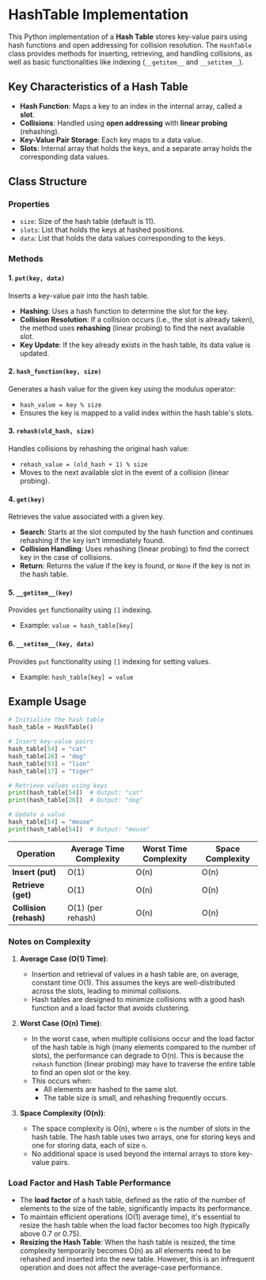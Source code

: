 # HashTable Implementation

This Python implementation of a **Hash Table** stores key-value pairs using hash functions and open addressing for collision resolution. The `HashTable` class provides methods for inserting, retrieving, and handling collisions, as well as basic functionalities like indexing (`__getitem__` and `__setitem__`).

## Key Characteristics of a Hash Table

- **Hash Function**: Maps a key to an index in the internal array, called a **slot**.
- **Collisions**: Handled using **open addressing** with **linear probing** (rehashing).
- **Key-Value Pair Storage**: Each key maps to a data value.
- **Slots**: Internal array that holds the keys, and a separate array holds the corresponding data values.

## Class Structure

### Properties
- `size`: Size of the hash table (default is 11).
- `slots`: List that holds the keys at hashed positions.
- `data`: List that holds the data values corresponding to the keys.

### Methods

#### 1. `put(key, data)`
Inserts a key-value pair into the hash table.
- **Hashing**: Uses a hash function to determine the slot for the key.
- **Collision Resolution**: If a collision occurs (i.e., the slot is already taken), the method uses **rehashing** (linear probing) to find the next available slot.
- **Key Update**: If the key already exists in the hash table, its data value is updated.

#### 2. `hash_function(key, size)`
Generates a hash value for the given key using the modulus operator:
- `hash_value = key % size`
- Ensures the key is mapped to a valid index within the hash table's slots.

#### 3. `rehash(old_hash, size)`
Handles collisions by rehashing the original hash value:
- `rehash_value = (old_hash + 1) % size`
- Moves to the next available slot in the event of a collision (linear probing).

#### 4. `get(key)`
Retrieves the value associated with a given key.
- **Search**: Starts at the slot computed by the hash function and continues rehashing if the key isn't immediately found.
- **Collision Handling**: Uses rehashing (linear probing) to find the correct key in the case of collisions.
- **Return**: Returns the value if the key is found, or `None` if the key is not in the hash table.

#### 5. `__getitem__(key)`
Provides `get` functionality using `[]` indexing.
- Example: `value = hash_table[key]`

#### 6. `__setitem__(key, data)`
Provides `put` functionality using `[]` indexing for setting values.
- Example: `hash_table[key] = value`

## Example Usage

```python
# Initialize the hash table
hash_table = HashTable()

# Insert key-value pairs
hash_table[54] = "cat"
hash_table[26] = "dog"
hash_table[93] = "lion"
hash_table[17] = "tiger"

# Retrieve values using keys
print(hash_table[54])  # Output: "cat"
print(hash_table[26])  # Output: "dog"

# Update a value
hash_table[54] = "mouse"
print(hash_table[54])  # Output: "mouse"
```

| Operation               | Average Time Complexity | Worst Time Complexity | Space Complexity |
|-------------------------|-------------------------|-----------------------|------------------|
| **Insert (put)**         | O(1)                    | O(n)                  | O(n)             |
| **Retrieve (get)**       | O(1)                    | O(n)                  | O(n)             |
| **Collision (rehash)**   | O(1) (per rehash)       | O(n)                  | O(n)             |

### Notes on Complexity

1. **Average Case (O(1) Time)**: 
   - Insertion and retrieval of values in a hash table are, on average, constant time O(1). This assumes the keys are well-distributed across the slots, leading to minimal collisions.
   - Hash tables are designed to minimize collisions with a good hash function and a load factor that avoids clustering.

2. **Worst Case (O(n) Time)**: 
   - In the worst case, when multiple collisions occur and the load factor of the hash table is high (many elements compared to the number of slots), the performance can degrade to O(n). This is because the `rehash` function (linear probing) may have to traverse the entire table to find an open slot or the key.
   - This occurs when:
     - All elements are hashed to the same slot.
     - The table size is small, and rehashing frequently occurs.

3. **Space Complexity (O(n))**: 
   - The space complexity is O(n), where `n` is the number of slots in the hash table. The hash table uses two arrays, one for storing keys and one for storing data, each of size `n`.
   - No additional space is used beyond the internal arrays to store key-value pairs.

### Load Factor and Hash Table Performance

- The **load factor** of a hash table, defined as the ratio of the number of elements to the size of the table, significantly impacts its performance.
- To maintain efficient operations (O(1) average time), it's essential to resize the hash table when the load factor becomes too high (typically above 0.7 or 0.75).
- **Resizing the Hash Table**: When the hash table is resized, the time complexity temporarily becomes O(n) as all elements need to be rehashed and inserted into the new table. However, this is an infrequent operation and does not affect the average-case performance.